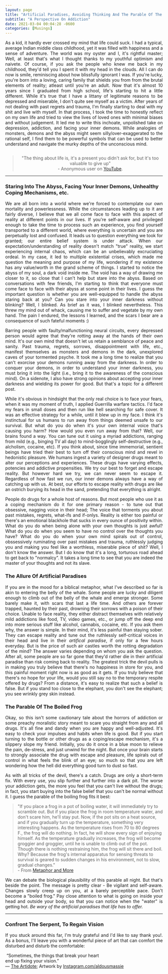 ```yaml
---
layout: page
title: "Artificial Paradises, Avoiding Thinking And The Parable Of The Boiled Frog "
subtitle: "A Perspective On Addiction"
date: 2021-03-04 00:04:28 -0600
categories: [Musings]
---
```


<p align="justify"> As a kid, it hardly ever crossed my mind that life could suck. I had a typical, average Indian middle class childhood, yet it was filled with happiness and a sense of adventure. The world was my oyster and I, it's rightful master; Well, at least that's what I thought thanks to my youthful optimism and naivete. Of course, if you ask the people who knew me back in my childhood, they'd tell you I spent it with my head in the clouds. All I can do now is smile, reminiscing about how blissfully ignorant I was. If you're lucky, you're born into a loving, caring family that shields you from from the brutal elements of reality; atleast until you're an adult. Now that it's almost 10 years since I graduated from high school, life's starting to hit a little different. While it's true that I have a littany of legitimate reasons to be depressed and miserable, I don't quite see myself as a victim. After years of not dealing with past regrets and trauma, I'm finally starting to deal with my shit and live with myself. In that process, I took the time to honestly reflect on my own life and tried to view the lives of loved ones with minimal biases and without judgement. It led me to write this inchoate, unpolished take on depression, addiction, and facing your inner demons. While analogies of monsters, demons and the abyss might seem silly/over-exaggerated to the rational self, I find them to be powerful symbols that can be used to better understand and navigate the murky depths of the unconscious mind.  </p>


<div class="row uniform">
<div class="4u 12u$(medium)">
</div>
	<div class="4u 12u$(medium)">
        <span class="image main"><img src="{{site.url}}/assets/images/a-thing-about-life.png" alt="" /></span>
        <!-- <caption style="text-align:center">"The thing about life is, it's a present you didn't ask for, but it's too valuable to give up"</caption> -->
</div>
<div class="4u 12u$(medium)">
</div>
</div>

<center>
    <blockquote> "The thing about life is, it's a present you didn't ask for, but it's too valuable to give up" <br> - Anonymous user on <a href="https://youtu.be/XuyADFBAe2Q"> YouTube</a>.  </blockquote>
</center>


<!-- ----------------------------------------------------------------------------------------------------------------- -->
<hr class="major" />

<h3> Staring Into The Abyss, Facing Your Inner Demons, Unhealthy Coping Mechanisms, etc. </h3>

<p align="justify"> 
    We are all born into a world where we're forced to contemplate our own mortality and powerlessness. While the circumstances leading up to it are fairly diverse, I believe that we all come face to face with this aspect of reality at different points in our lives. If you're self-aware and privileged enough to take the time to process such an experience, you find yourself transported to a different world, where everything is uncertain and you are perpetually lost and confused. It leads us to question everything we took for granted; our entire belief system is under attack. When our expectation/understanding of reality doesn't match "true" reality, we start experiencing internal chaos, which can be an unbelievably excruciating ordeal. In my case, it led to multiple existential crises, which made me question the meaning and purpose of my life, wondering if my existence has any value/worth in the grand scheme of things. I started to notice the abyss of my soul, a dark void inside me. The void has a way of drawing me closer to it, so close that I can't help but stare into the abyss. Based on conversations with few friends, I'm starting to think that everyone must come face to face with their abyss at some point in their lives. I guess the important question is whether you are well-equipped to handle the abyss staring back at you? Can you stare into your inner darkness without blinking? Well, I blinked. As brief as it was, I blinked nevertheless. This threw my mind out of whack, causing me to suffer and vegetate by my own hand. The pain I endured, the lessons I learned, and the scars I bear are a consequence of such fateful moments :) 
</p>


<p align="justify"> Barring people with faulty/malfunctioning neural circuits, every depressed person would agree that they're rotting away at the hands of their own mind. It's our own mind that doesn't let us retain a semblance of peace and sanity. Past trauma, regrets, sorrows, disappointment with life, etc., manifest themselves as monsters and demons in the dark, unexplored caves of your tormented psyche. It took me a long time to realize that you can't exorcise your demons running away from the darkness. In order to conquer your demons, in order to understand your inner darkness, you must bring it into the light (i.e., bring it to the awareness of the conscious mind). On a sidenote, I also have strong opinions about accepting your inner darkness and wielding its power for good. But that's a topic for a different post. </p>
    
<p align="justify"> While it's obvious in hindsight that the only real choice is to face your fears, when it was my moment of truth, I applied Guerrilla warfare tactics. I'd face my fears in small doses and then run like hell searching for safe cover. It was an effective strategy for a while, until it blew up in my face. I think it's instinctual for us humans to run away from things deemed unsafe to our survival. But what do you do when it's your own internal voice that's causing you harm? How would you even run away from that? Well, our brains found a way. You can tune out it using a myriad addictions, ranging from mild (e.g., binging TV all day) to mind-bogglingly self-destructive (e.g., alcholism, cocaine, etc). If you think about, since time immemorial, sentient beings have tried their best to turn off their conscious mind and revel in hedonistic pleasure. We humans ingest a variety of designer drugs meant to alter our perceptions and experiences. These drugs have varying effects, potencies and addictive propensities. We try our best to forget and escape reality. But however hard we try, we can never seem to escape it. Regardless  of how fast we run, our inner demons always have a way of catching up with us. At best, our efforts to escape reality with drugs are like an ostrich burying its head in the sand, pretending that everything is alright.     </p>

<p align="justify"> People do drugs for a whole host of reasons. But most people who use it as a coping mechanism do it for one primary reason - to tune out that obsessive, nagging voice in their head; The voice that torments you about past mistakes, regrets, what-ifs and if-onlys. Reality is either too painful or there's an emotional blackhole that sucks in every ounce of positivity within. What do you do when being alone with your own thoughts is just awful? What do you do when you seem to have no control over the thoughts you have? What do you do when your own mind spirals out of control, obssessively ruminating over past mistakes and trauma, ruthlessly judging you and making you feel like a worthless, miserable piece of shit? Well, I don't know the answer. But I do know that it's a long, torturous road ahead to get back to "normalcy". It takes a long time to see that you are indeed the master of your thoughts and not its slave. </p>
    
<h3> The Allure Of Artificial Paradises </h3>
<p align="justify"> If you are in the mood for a biblical metaphor, what I've described so far is akin to entering the belly of the whale. Some people are lucky and diligent enough to climb out of the belly of the whale and emerge stronger. Some barely make it, with scars that last a life time. And others are forever trapped, haunted by their past, drowning their sorrows with a poison of their choice. Unable to face reality, they either distract themselves with relatively mild addictions like food, TV, video games, etc., or jump off the deep end into more serious stuff like alcohol, cannabis, cocaine, etc. If you ask them why, the answer is simple. In their mind, it's less painful than staying sober. They can escape reality and tune out the ruthlessly self-critical voices in their head and live in their <i>artifical paradise</i>, if only for a few hours everyday. But is the price of such air castles worth the rotting degradation of the mind? The answer varies depending on whom you ask the question. After all, some people are so far gone that they'd rather die in their artificial paradise than risk coming back to reality. The greatest trick the devil pulls is in making you truly believe that there's no happiness in store for you, and this painful moment right now is as good as it gets. If you truly believe that there's no  hope for your life, would you still say no to the temporary respite offered by drugs? From a distance, it's easy to realize that such a belief is false. But if you stand too close to the elephant, you don't see the elephant; you see wrinkly grey skin instead. </p>


<h3> The Parable Of The Boiled Frog </h3>

<p align="justify"> Okay, so this isn't some cautionary tale about the horrors of addiction or some preachy moralistic story meant to scare you straight from any and all drugs. It's all fine and dandy when you are happy and well-adjusted. It's easy to check your impulses and habits when life is good. But if you start turning to the bottle or other drugs as a coping/escape mechanism, it's a slippery slope my friend. Initially, you do it once in a blue moon to relieve the pain, de-stress, and just unwind for the night. But once your brain starts to strongly associate the drug with escape and pleasure, life spirals out of control in what feels the blink of an eye; so much so that you are left wondering how the hell did everything good turn to dust so fast. </p>

<p align="justify"> As with all tricks of the devil, there's a catch. Drugs are only a short-term fix. With every use, you slip further and further into a dark pit. The worse your addiction gets, the more you feel that you can't live without the drugs; in fact, you start buying into the false belief that you can't be normal without it. I guess the parable of the boiling frog fits it best:  </p>  

<blockquote>
"If you place a frog in a pot of boiling water, it will immediately try to scramble out. But if you place the frog in room temperature water, and don't scare him, he'll stay put. Now, if the pot sits on a heat source, and if you gradually turn up the temperature, something very interesting happens. As the temperature rises from 70 to 80 degrees F., the frog will do nothing. In fact, he will show every sign of enjoying himself. As the temperature gradually increases, the frog will become groggier and groggier, until he is unable to climb out of the pot. Though there is nothing restraining him, the frog will sit there and boil. Why? Because the frog's internal apparatus for sensing threats to survival is geared to sudden changes in his environment, not to slow, gradual changes." <br>
    - From <a href="http://www.mjglass.ca/metaphor/boiledfrog.htm">Metaphor and More</a>

</blockquote>


<p align="justify"> We can debate the biological plausibility of this parable all night. But that's beside the point. The message is pretty clear - Be vigilant and self-aware. Changes slowly creep up on you, at a barely perceptible pace. Don't become a "boiled frog." Pay close attention to what is going on inside your head and outside your body, so that you can notice when the "water" is getting hot. <i>Be wary of the artificial paradises that life has to offer.</i> </p>

<!-- ----------------------------------------------------------------------------------------------------------------- -->
<hr class="major" />

<h3>Confront The Serpent, To Regain Vision</h3>

<p align="justify"> If you stuck around this far, I'm truly grateful and I'd like to say thank you!. As a bonus, I'll leave you with a wonderful piece of art that can comfort the disturbed and disturb the comfortable: </p>



<div class="row uniform">
<div class="4u 12u$(medium)">
</div>
	<div class="4u 12u$(medium)">
        <span class="image main"><img src="{{site.url}}/assets/images/serpent-vision-artidote.gif" alt="" /></span>
        <caption style="text-align:center">“Sometimes, the things that break your heart <br>end up fixing your vision.” <br> — <a href="https://www.instagram.com/theartidote/?hl=en">The Artidote</a>; Artwork by <a href="https://www.instagram.com/aldousmassie/?fbclid=IwAR2RRJwUs7hbgOeD4MCJ_YzIDEAN0lM04js7VUlAmlnx6JcQpVNYKBzNXrQ">Instagram.com/aldousmassie</a></caption>
</div>
<div class="4u 12u$(medium)">
</div>
</div>


